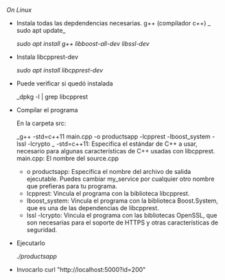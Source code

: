 _On Linux_
- Instala todas las depdendencias necesarias. g++ (compilador c++)
_   sudo apt update_

    _sudo apt install g++ libboost-all-dev libssl-dev_

- Instala  libcpprest-dev

    _sudo apt install libcpprest-dev_

- Puede verificar si quedó instalada

    _dpkg -l | grep libcpprest

- Compilar el programa

    En la carpeta src:
    
    _g++ -std=c++11 main.cpp -o productsapp -lcpprest -lboost_system -lssl -lcrypto
_
    -std=c++11: Especifica el estándar de C++ a usar, necesario para algunas características de C++ usadas con libcpprest.
    main.cpp: El nombre del source.cpp
    - o productsapp: Especifica el nombre del archivo de salida ejecutable. Puedes cambiar my_service por cualquier otro nombre que prefieras para tu programa.
    - lcpprest: Vincula el programa con la biblioteca libcpprest.
    - lboost_system: Vincula el programa con la biblioteca Boost.System, que es una de las dependencias de libcpprest.
    - lssl -lcrypto: Vincula el programa con las bibliotecas OpenSSL, que son necesarias para el soporte de HTTPS y otras características de seguridad.

- Ejecutarlo 

    _./productsapp_

- Invocarlo
    curl "http://localhost:5000?id=200"
    
